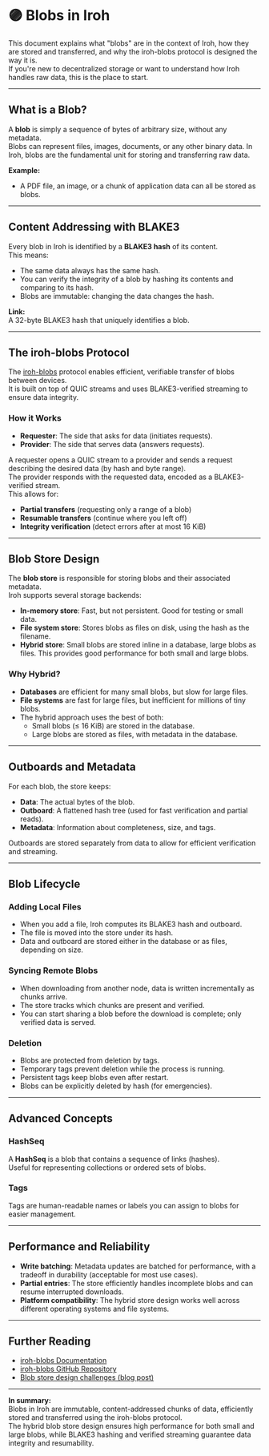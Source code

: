 # 🟣 Blobs in Iroh

This document explains what "blobs" are in the context of Iroh, how they are stored and transferred, and why the iroh-blobs protocol is designed the way it is.  
If you're new to decentralized storage or want to understand how Iroh handles raw data, this is the place to start.

---

## What is a Blob?

A **blob** is simply a sequence of bytes of arbitrary size, without any metadata.  
Blobs can represent files, images, documents, or any other binary data. In Iroh, blobs are the fundamental unit for storing and transferring raw data.

**Example:**  
- A PDF file, an image, or a chunk of application data can all be stored as blobs.

---

## Content Addressing with BLAKE3

Every blob in Iroh is identified by a **BLAKE3 hash** of its content.  
This means:
- The same data always has the same hash.
- You can verify the integrity of a blob by hashing its contents and comparing to its hash.
- Blobs are immutable: changing the data changes the hash.

**Link:**  
A 32-byte BLAKE3 hash that uniquely identifies a blob.

---

## The iroh-blobs Protocol

The [iroh-blobs](https://github.com/n0-computer/iroh-blobs) protocol enables efficient, verifiable transfer of blobs between devices.  
It is built on top of QUIC streams and uses BLAKE3-verified streaming to ensure data integrity.

### How it Works

- **Requester**: The side that asks for data (initiates requests).
- **Provider**: The side that serves data (answers requests).

A requester opens a QUIC stream to a provider and sends a request describing the desired data (by hash and byte range).  
The provider responds with the requested data, encoded as a BLAKE3-verified stream.  
This allows for:
- **Partial transfers** (requesting only a range of a blob)
- **Resumable transfers** (continue where you left off)
- **Integrity verification** (detect errors after at most 16 KiB)

---

## Blob Store Design

The **blob store** is responsible for storing blobs and their associated metadata.  
Iroh supports several storage backends:

- **In-memory store**: Fast, but not persistent. Good for testing or small data.
- **File system store**: Stores blobs as files on disk, using the hash as the filename.
- **Hybrid store**: Small blobs are stored inline in a database, large blobs as files. This provides good performance for both small and large blobs.

### Why Hybrid?

- **Databases** are efficient for many small blobs, but slow for large files.
- **File systems** are fast for large files, but inefficient for millions of tiny blobs.
- The hybrid approach uses the best of both:  
  - Small blobs (≤ 16 KiB) are stored in the database.
  - Large blobs are stored as files, with metadata in the database.

---

## Outboards and Metadata

For each blob, the store keeps:
- **Data**: The actual bytes of the blob.
- **Outboard**: A flattened hash tree (used for fast verification and partial reads).
- **Metadata**: Information about completeness, size, and tags.

Outboards are stored separately from data to allow for efficient verification and streaming.

---

## Blob Lifecycle

### Adding Local Files

- When you add a file, Iroh computes its BLAKE3 hash and outboard.
- The file is moved into the store under its hash.
- Data and outboard are stored either in the database or as files, depending on size.

### Syncing Remote Blobs

- When downloading from another node, data is written incrementally as chunks arrive.
- The store tracks which chunks are present and verified.
- You can start sharing a blob before the download is complete; only verified data is served.

### Deletion

- Blobs are protected from deletion by tags.
- Temporary tags prevent deletion while the process is running.
- Persistent tags keep blobs even after restart.
- Blobs can be explicitly deleted by hash (for emergencies).

---

## Advanced Concepts

### HashSeq

A **HashSeq** is a blob that contains a sequence of links (hashes).  
Useful for representing collections or ordered sets of blobs.

### Tags

Tags are human-readable names or labels you can assign to blobs for easier management.

---

## Performance and Reliability

- **Write batching**: Metadata updates are batched for performance, with a tradeoff in durability (acceptable for most use cases).
- **Partial entries**: The store efficiently handles incomplete blobs and can resume interrupted downloads.
- **Platform compatibility**: The hybrid store design works well across different operating systems and file systems.

---

## Further Reading

- [iroh-blobs Documentation](https://docs.rs/iroh-blobs/latest/iroh_blobs/)
- [iroh-blobs GitHub Repository](https://github.com/n0-computer/iroh-blobs)
- [Blob store design challenges (blog post)](https://blog.n0.computer/blob-store-design-challenges)

---

**In summary:**  
Blobs in Iroh are immutable, content-addressed chunks of data, efficiently stored and transferred using the iroh-blobs protocol.  
The hybrid blob store design ensures high performance for both small and large blobs, while BLAKE3 hashing and verified streaming guarantee data integrity and resumability.